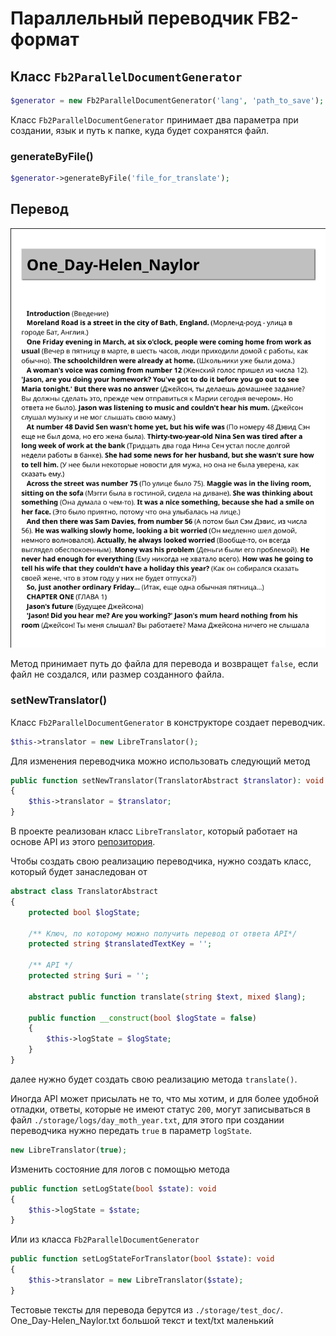 # Параллельный переводчик FB2-формат

## Класс ``Fb2ParallelDocumentGenerator``

```php
$generator = new Fb2ParallelDocumentGenerator('lang', 'path_to_save');
```

Класс ``Fb2ParallelDocumentGenerator`` принимает два параметра при создании,
язык и путь к папке, куда будет сохранятся файл.

### generateByFile()

```php
$generator->generateByFile('file_for_translate');
```

## Перевод
![Текст описания](./doc/images/translated_text.png)

Метод принимает путь до файла для перевода и возвращет ``false``,
если файл не создался, или размер созданного файла.

### setNewTranslator()

Класс ``Fb2ParallelDocumentGenerator`` в конструкторе создает переводчик.

```php
$this->translator = new LibreTranslator();
```

Для изменения переводчика можно использовать следующий метод

```php
public function setNewTranslator(TranslatorAbstract $translator): void
{
    $this->translator = $translator;
}
```

В проекте реализован класс ``LibreTranslator``,
который работает на основе API из этого [репозитория](https://github.com/LibreTranslate/LibreTranslate).

Чтобы создать свою реализацию переводчика, нужно создать класс, который будет занаследован от

```php
abstract class TranslatorAbstract
{
    protected bool $logState;

    /** Ключ, по которому можно получить перевод от ответа API*/
    protected string $translatedTextKey = '';

    /** API */
    protected string $uri = '';
    
    abstract public function translate(string $text, mixed $lang);

    public function __construct(bool $logState = false)
    {
        $this->logState = $logState;
    }
}
```

далее нужно будет создать свою реализацию метода ``translate()``.

Иногда API может присылать не то, что мы хотим, и для более удобной отладки, ответы,
которые не имеют статус ``200``, могут записываться в файл ``./storage/logs/day_moth_year.txt``,
для этого при создании переводчика нужно передать ``true`` в параметр ``logState``.

```php
new LibreTranslator(true);
```

Изменить состояние для логов с помощью метода
```php
public function setLogState(bool $state): void
{
    $this->logState = $state;
}
```

Или из класса ``Fb2ParallelDocumentGenerator``

```php
public function setLogStateForTranslator(bool $state): void
{
    $this->translator = new LibreTranslator($state);
}
```

Тестовые тексты для перевода берутся из ``./storage/test_doc/``. One_Day-Helen_Naylor.txt большой текст и text/txt маленький